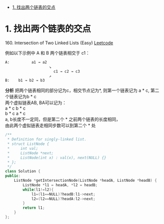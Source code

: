 <!-- GFM-TOC -->
* [1. 找出两个链表的交点](#1-找出两个链表的交点)
<!-- GFM-TOC -->

#  1. 找出两个链表的交点

160\. Intersection of Two Linked Lists (Easy)
[Leetcode](https://leetcode.com/problems/intersection-of-two-linked-lists/description/)

例如以下示例中 A 和 B 两个链表相交于 c1：
```html
A:          a1 → a2
                    ↘
                      c1 → c2 → c3
                    ↗
B:    b1 → b2 → b3
```
**分析**
把两个链表相同的部分记为c，相交节点记为*, 则第一个链表记为 a * c, 第二个链表记为b * c  
两个虚拟链表AB, BA可以记为：  
a * c b * c  
b * c a * c  
a, b长度不一定同，但是第二个 * 之前两个链表的长度相同，  
由此两个虚拟链表走相同步数可以到第二个 * 处  

```C++
/**
 * Definition for singly-linked list.
 * struct ListNode {
 *     int val;
 *     ListNode *next;
 *     ListNode(int x) : val(x), next(NULL) {}
 * };
 */
class Solution {
public:
    ListNode *getIntersectionNode(ListNode *headA, ListNode *headB) {
        ListNode *l1 = headA, *l2 = headB;
        while(l1!=l2){
            l1=(l1==NULL)?headB:l1->next;
            l2=(l2==NULL)?headA:l2->next;
        }
        return l1;
    }
};
```
